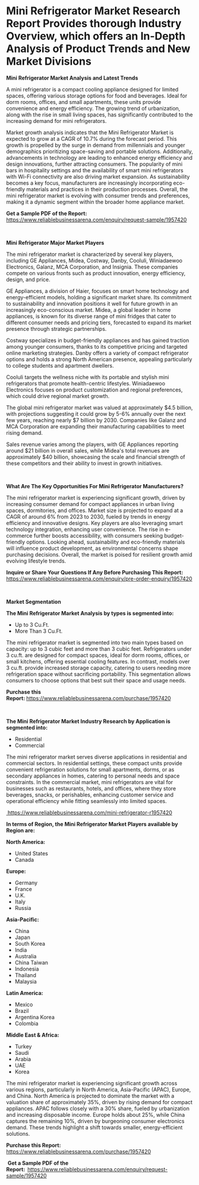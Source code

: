 <p><h1>Mini Refrigerator Market Research Report Provides thorough Industry Overview, which offers an In-Depth Analysis of Product Trends and New Market Divisions</h1></p><p><strong>Mini Refrigerator Market Analysis and Latest Trends</strong></p>
<p><p>A mini refrigerator is a compact cooling appliance designed for limited spaces, offering various storage options for food and beverages. Ideal for dorm rooms, offices, and small apartments, these units provide convenience and energy efficiency. The growing trend of urbanization, along with the rise in small living spaces, has significantly contributed to the increasing demand for mini refrigerators. </p><p>Market growth analysis indicates that the Mini Refrigerator Market is expected to grow at a CAGR of 10.7% during the forecast period. This growth is propelled by the surge in demand from millennials and younger demographics prioritizing space-saving and portable solutions. Additionally, advancements in technology are leading to enhanced energy efficiency and design innovations, further attracting consumers. The popularity of mini bars in hospitality settings and the availability of smart mini refrigerators with Wi-Fi connectivity are also driving market expansion. As sustainability becomes a key focus, manufacturers are increasingly incorporating eco-friendly materials and practices in their production processes. Overall, the mini refrigerator market is evolving with consumer trends and preferences, making it a dynamic segment within the broader home appliance market.</p></p>
<p><strong>Get a Sample PDF of the Report:&nbsp;</strong> <a href="https://www.reliablebusinessarena.com/enquiry/request-sample/1957420?utm_campaign=2524&utm_medium=2&utm_source=Github&utm_content=ia&utm_term=15042025&utm_id=mini-refrigerator">https://www.reliablebusinessarena.com/enquiry/request-sample/1957420</a></p>
<p>&nbsp;</p>
<p><strong>Mini Refrigerator Major Market Players</strong></p>
<p><p>The mini refrigerator market is characterized by several key players, including GE Appliances, Midea, Costway, Danby, Cooluli, Winiadaewoo Electronics, Galanz, MCA Corporation, and Insignia. These companies compete on various fronts such as product innovation, energy efficiency, design, and price.</p><p>GE Appliances, a division of Haier, focuses on smart home technology and energy-efficient models, holding a significant market share. Its commitment to sustainability and innovation positions it well for future growth in an increasingly eco-conscious market. Midea, a global leader in home appliances, is known for its diverse range of mini fridges that cater to different consumer needs and pricing tiers, forecasted to expand its market presence through strategic partnerships.</p><p>Costway specializes in budget-friendly appliances and has gained traction among younger consumers, thanks to its competitive pricing and targeted online marketing strategies. Danby offers a variety of compact refrigerator options and holds a strong North American presence, appealing particularly to college students and apartment dwellers. </p><p>Cooluli targets the wellness niche with its portable and stylish mini refrigerators that promote health-centric lifestyles. Winiadaewoo Electronics focuses on product customization and regional preferences, which could drive regional market growth.</p><p>The global mini refrigerator market was valued at approximately $4.5 billion, with projections suggesting it could grow by 5-6% annually over the next few years, reaching nearly $7 billion by 2030. Companies like Galanz and MCA Corporation are expanding their manufacturing capabilities to meet rising demand.</p><p>Sales revenue varies among the players, with GE Appliances reporting around $21 billion in overall sales, while Midea's total revenues are approximately $40 billion, showcasing the scale and financial strength of these competitors and their ability to invest in growth initiatives.</p></p>
<p>&nbsp;</p>
<p><strong>What Are The Key Opportunities For Mini Refrigerator Manufacturers?</strong></p>
<p><p>The mini refrigerator market is experiencing significant growth, driven by increasing consumer demand for compact appliances in urban living spaces, dormitories, and offices. Market size is projected to expand at a CAGR of around 6% from 2023 to 2030, fueled by trends in energy efficiency and innovative designs. Key players are also leveraging smart technology integration, enhancing user convenience. The rise in e-commerce further boosts accessibility, with consumers seeking budget-friendly options. Looking ahead, sustainability and eco-friendly materials will influence product development, as environmental concerns shape purchasing decisions. Overall, the market is poised for resilient growth amid evolving lifestyle trends.</p></p>
<p><strong>Inquire or Share Your Questions If Any Before Purchasing This Report:</strong> <a href="https://www.reliablebusinessarena.com/enquiry/pre-order-enquiry/1957420?utm_campaign=2524&utm_medium=2&utm_source=Github&utm_content=ia&utm_term=15042025&utm_id=mini-refrigerator">https://www.reliablebusinessarena.com/enquiry/pre-order-enquiry/1957420</a></p>
<p>&nbsp;</p>
<p><strong>Market Segmentation</strong></p>
<p><strong>The Mini Refrigerator Market Analysis by types is segmented into:</strong></p>
<p><ul><li>Up to 3 Cu.Ft.</li><li>More Than 3 Cu.Ft.</li></ul></p>
<p><p>The mini refrigerator market is segmented into two main types based on capacity: up to 3 cubic feet and more than 3 cubic feet. Refrigerators under 3 cu.ft. are designed for compact spaces, ideal for dorm rooms, offices, or small kitchens, offering essential cooling features. In contrast, models over 3 cu.ft. provide increased storage capacity, catering to users needing more refrigeration space without sacrificing portability. This segmentation allows consumers to choose options that best suit their space and usage needs.</p></p>
<p><strong>Purchase this Report:&nbsp;</strong><a href="https://www.reliablebusinessarena.com/purchase/1957420?utm_campaign=2524&utm_medium=2&utm_source=Github&utm_content=ia&utm_term=15042025&utm_id=mini-refrigerator">https://www.reliablebusinessarena.com/purchase/1957420</a></p>
<p>&nbsp;</p>
<p><strong>The Mini Refrigerator Market Industry Research by Application is segmented into:</strong></p>
<p><ul><li>Residential</li><li>Commercial</li></ul></p>
<p><p>The mini refrigerator market serves diverse applications in residential and commercial sectors. In residential settings, these compact units provide convenient refrigeration solutions for small apartments, dorms, or as secondary appliances in homes, catering to personal needs and space constraints. In the commercial market, mini refrigerators are vital for businesses such as restaurants, hotels, and offices, where they store beverages, snacks, or perishables, enhancing customer service and operational efficiency while fitting seamlessly into limited spaces.</p></p>
<p><a href="https://www.reliablebusinessarena.com/mini-refrigerator-r1957420?utm_campaign=2524&utm_medium=2&utm_source=Github&utm_content=ia&utm_term=15042025&utm_id=mini-refrigerator">&nbsp;https://www.reliablebusinessarena.com/mini-refrigerator-r1957420</a></p>
<p><strong>In terms of Region, the Mini Refrigerator Market Players available by Region are:</strong></p>
<p>
    <p> <strong> North America: </strong>
        <ul>
            <li>United States</li>
            <li>Canada</li>
        </ul>
        </p> 
    <p> <strong> Europe: </strong>
        <ul>
            <li>Germany</li>
            <li>France</li>
            <li>U.K.</li>
            <li>Italy</li>
            <li>Russia</li>
        </ul>
        </p> 
    <p> <strong> Asia-Pacific: </strong>
        <ul>
            <li>China</li>
            <li>Japan</li>
            <li>South Korea</li>
            <li>India</li>
            <li>Australia</li>
            <li>China Taiwan</li>
            <li>Indonesia</li>
            <li>Thailand</li>
            <li>Malaysia</li>
        </ul>
        </p> 
    <p> <strong> Latin America: </strong>
        <ul>
            <li>Mexico</li>
            <li>Brazil</li>
            <li>Argentina Korea</li>
            <li>Colombia</li>
        </ul>
        </p> 
    <p> <strong> Middle East & Africa: </strong>
        <ul>
            <li>Turkey</li>
            <li>Saudi</li>
            <li>Arabia</li>
            <li>UAE</li>
            <li>Korea</li>
        </ul>
    </p>
    </p>
<p><p>The mini refrigerator market is experiencing significant growth across various regions, particularly in North America, Asia-Pacific (APAC), Europe, and China. North America is projected to dominate the market with a valuation share of approximately 35%, driven by rising demand for compact appliances. APAC follows closely with a 30% share, fueled by urbanization and increasing disposable income. Europe holds about 25%, while China captures the remaining 10%, driven by burgeoning consumer electronics demand. These trends highlight a shift towards smaller, energy-efficient solutions.</p></p>
<p><strong>Purchase this Report: </strong><a href="https://www.reliablebusinessarena.com/purchase/1957420?utm_campaign=2524&utm_medium=2&utm_source=Github&utm_content=ia&utm_term=15042025&utm_id=mini-refrigerator">https://www.reliablebusinessarena.com/purchase/1957420</a></p>
<p>&nbsp;<strong>Get a Sample PDF of the Report:&nbsp;&nbsp;</strong><a href="https://www.reliablebusinessarena.com/enquiry/request-sample/1957420?utm_campaign=2524&utm_medium=2&utm_source=Github&utm_content=ia&utm_term=15042025&utm_id=mini-refrigerator">https://www.reliablebusinessarena.com/enquiry/request-sample/1957420</a></p>
<p><strong></strong></p>
<p><p></p><p></p><p></p></p>